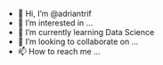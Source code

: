 - 👋 Hi, I’m @adriantrif
- 👀 I’m interested in ...
- 🌱 I’m currently learning Data Science
- 💞️ I’m looking to collaborate on ...
- 📫 How to reach me ...

<!---
adriantrif/adriantrif is a ✨ special ✨ repository because its `README.md` (this file) appears on your GitHub profile.
You can click the Preview link to take a look at your changes.
--->
